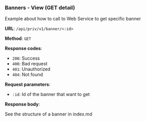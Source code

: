 ### Banners - View (GET detail)

Example about how to call to Web Service to get specific banner

**URL**: `/api/priv/v1/banner/<:id>`

**Method**: `GET`

**Response codes**: 
* `200`: Success
* `400`: Bad request
* `401`: Unauthorized
* `404`: Not found
  
**Request parameters**:
* `:id`: Id of the banner that want to get
  
**Response body**:

See the structure of a banner in index.md